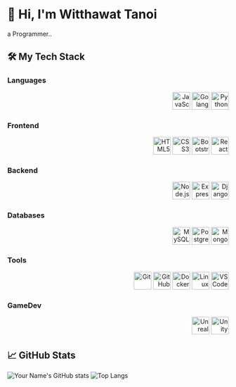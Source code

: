 # 👋 Hi, I'm Witthawat Tanoi
a Programmer..

## 🛠️ My Tech Stack

### Languages
<p align="right">
  <img src="https://cdn.jsdelivr.net/gh/devicons/devicon/icons/javascript/javascript-original.svg" height="40" alt="JavaScript"/>
  <img src="https://cdn.jsdelivr.net/gh/devicons/devicon/icons/go/go-original.svg" height="40" alt="Golang"/>
  <img src="https://cdn.jsdelivr.net/gh/devicons/devicon/icons/python/python-original.svg" height="40" alt="Python"/>
</p>

### Frontend
<p align="right">
  <img src="https://cdn.jsdelivr.net/gh/devicons/devicon/icons/html5/html5-original.svg" height="40" alt="HTML5"/>
  <img src="https://cdn.jsdelivr.net/gh/devicons/devicon/icons/css3/css3-original.svg" height="40" alt="CSS3"/>
  <img src="https://cdn.jsdelivr.net/gh/devicons/devicon/icons/bootstrap/bootstrap-original.svg" height="40" alt="Bootstrap"/>
  <img src="https://cdn.jsdelivr.net/gh/devicons/devicon/icons/react/react-original.svg" height="40" alt="React"/>
</p>

### Backend
<p align="right">
  <img src="https://cdn.jsdelivr.net/gh/devicons/devicon/icons/nodejs/nodejs-original.svg" height="40" alt="Node.js"/>
  <img src="https://cdn.jsdelivr.net/gh/devicons/devicon/icons/express/express-original.svg" height="40" alt="Express"/>
  <img src="https://cdn.jsdelivr.net/gh/devicons/devicon/icons/django/django-plain.svg" height="40" alt="Django"/>
</p>

### Databases
<p align="right">
  <img src="https://cdn.jsdelivr.net/gh/devicons/devicon/icons/mysql/mysql-original.svg" height="40" alt="MySQL"/>
  <img src="https://cdn.jsdelivr.net/gh/devicons/devicon/icons/postgresql/postgresql-original.svg" height="40" alt="PostgreSQL"/>
  <img src="https://cdn.jsdelivr.net/gh/devicons/devicon/icons/mongodb/mongodb-original.svg" height="40" alt="MongoDB"/>
</p>

### Tools
<p align="right">
  <img src="https://cdn.jsdelivr.net/gh/devicons/devicon/icons/git/git-original.svg" height="40" alt="Git"/>
  <img src="https://cdn.jsdelivr.net/gh/devicons/devicon/icons/github/github-original.svg" height="40" alt="GitHub"/>
  <img src="https://cdn.jsdelivr.net/gh/devicons/devicon/icons/docker/docker-original.svg" height="40" alt="Docker"/>
  <img src="https://cdn.jsdelivr.net/gh/devicons/devicon/icons/linux/linux-original.svg" height="40" alt="Linux"/>
  <img src="https://cdn.jsdelivr.net/gh/devicons/devicon/icons/vscode/vscode-original.svg" height="40" alt="VS Code"/>
</p>

### GameDev
<p align="right">
  <img src="https://cdn.jsdelivr.net/gh/devicons/devicon/icons/unrealengine/unrealengine-original.svg" height="40" alt="Unreal Engine"/>
  <img src="https://cdn.jsdelivr.net/gh/devicons/devicon/icons/unity/unity-original.svg" height="40" alt="Unity"/>
</p>

## 📈 GitHub Stats
![Your Name's GitHub stats](https://github-readme-stats.vercel.app/api?username=yourusername&show_icons=true)
![Top Langs](https://github-readme-stats.vercel.app/api/top-langs/?username=yourusername&layout=compact)
